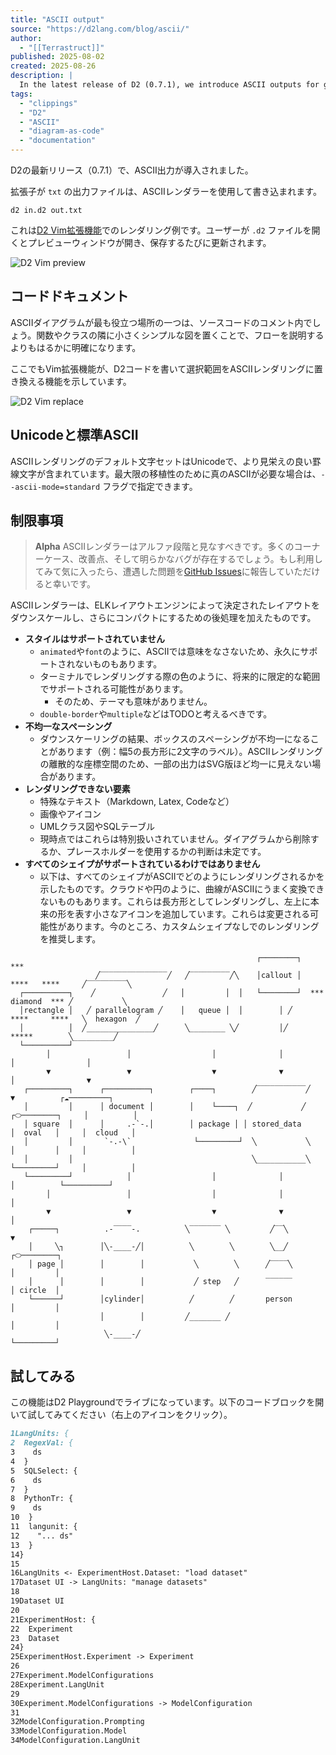 ```yaml
---
title: "ASCII output"
source: "https://d2lang.com/blog/ascii/"
author:
  - "[[Terrastruct]]"
published: 2025-08-02
created: 2025-08-26
description: |
  In the latest release of D2 (0.7.1), we introduce ASCII outputs for generating text-based diagrams, useful for code documentation and environments where images aren't supported.
tags:
  - "clippings"
  - "D2"
  - "ASCII"
  - "diagram-as-code"
  - "documentation"
---
```

D2の最新リリース（0.7.1）で、ASCII出力が導入されました。

拡張子が `txt` の出力ファイルは、ASCIIレンダラーを使用して書き込まれます。

```
d2 in.d2 out.txt
```

これは[D2 Vim拡張機能](https://github.com/terrastruct/d2-vim)でのレンダリング例です。ユーザーが `.d2` ファイルを開くとプレビューウィンドウが開き、保存するたびに更新されます。

![D2 Vim preview](https://d2lang.com/assets/images/preview-d04cd1ad32fec06203b93a3ac64d903f.gif)

## コードドキュメント

ASCIIダイアグラムが最も役立つ場所の一つは、ソースコードのコメント内でしょう。関数やクラスの隣に小さくシンプルな図を置くことで、フローを説明するよりもはるかに明確になります。

ここでもVim拡張機能が、D2コードを書いて選択範囲をASCIIレンダリングに置き換える機能を示しています。

![D2 Vim replace](https://d2lang.com/assets/images/replace-7658a2addaa42da73547218f1cffe1d5.gif)

## Unicodeと標準ASCII

ASCIIレンダリングのデフォルト文字セットはUnicodeで、より見栄えの良い罫線文字が含まれています。最大限の移植性のために真のASCIIが必要な場合は、`--ascii-mode=standard` フラグで指定できます。

## 制限事項

> **Alpha**
> ASCIIレンダラーはアルファ段階と見なすべきです。多くのコーナーケース、改善点、そして明らかなバグが存在するでしょう。もし利用してみて気に入ったら、遭遇した問題を[GitHub Issues](https://github.com/terrastruct/d2/issues)に報告していただけると幸いです。

ASCIIレンダラーは、ELKレイアウトエンジンによって決定されたレイアウトをダウンスケールし、さらにコンパクトにするための後処理を加えたものです。

- **スタイルはサポートされていません**
  - `animated`や`font`のように、ASCIIでは意味をなさないため、永久にサポートされないものもあります。
  - ターミナルでレンダリングする際の色のように、将来的に限定的な範囲でサポートされる可能性があります。
    - そのため、テーマも意味がありません。
  - `double-border`や`multiple`などはTODOと考えるべきです。
- **不均一なスペーシング**
  - ダウンスケーリングの結果、ボックスのスペーシングが不均一になることがあります（例：幅5の長方形に2文字のラベル）。ASCIIレンダリングの離散的な座標空間のため、一部の出力はSVG版ほど均一に見えない場合があります。
- **レンダリングできない要素**
  - 特殊なテキスト（Markdown, Latex, Codeなど）
  - 画像やアイコン
  - UMLクラス図やSQLテーブル
  - 現時点ではこれらは特別扱いされていません。ダイアグラムから削除するか、プレースホルダーを使用するかの判断は未定です。
- **すべてのシェイプがサポートされているわけではありません**
  - 以下は、すべてのシェイプがASCIIでどのようにレンダリングされるかを示したものです。クラウドや円のように、曲線がASCIIにうまく変換できないものもあります。これらは長方形としてレンダリングし、左上に本来の形を表す小さなアイコンを追加しています。これらは変更される可能性があります。今のところ、カスタムシェイプなしでのレンダリングを推奨します。

```
                                                       ┌────────┐         ***
                   ╱‾‾‾‾‾‾‾‾‾‾‾‾‾‾‾╱   ╱‾‾‾‾‾‾‾‾‾╱╲    │callout │     ****   ****     ╱‾‾‾‾‾‾‾‾‾╲
  ┌──────────┐    ╱               ╱   │         │  │   └────────┘  ***  diamond  *** ╱           ╲
  │rectangle │   ╱ parallelogram ╱    │   queue │  │        │ ╱      ****     ****   ╲  hexagon  ╱
  │          │  ╱_______________╱      ╲________ ╲╱         │╱           *****        ╲_________╱
  └──────────┘
        │                 │                  │              │              │                │
        ▼                 ▼                  ▼              ▼              │                ▼
   ┌─────────┐      ┌──────────┐        ┌────┐        ╱‾‾‾‾‾‾‾‾‾‾‾╱        ▼          ┌☁─────────┐
   │         │      │ document │        │    └────┐  ╱           ╱    ┌⬭────────┐     │          │
   │ square  │      │     .-`-.│        │ package │ │ stored_data     │  oval   │     │  cloud   │
   │         │       `-.-\`              └─────────┘  ╲           ╲    │         │     │          │
   │         │                                        ╲___________╲   └─────────┘     │          │
   └─────────┘            │                  │              │              │          └──────────┘
        │                 │                  │              │              │
        ▼                 ▼                  ▼              ▼              │
    ┌─────┐          .-‾‾‾‾-.          ╲‾‾‾‾‾‾‾ ╲         ╱‾‾╲             ▼
    │     ╲┐        │╲-____-╱│          ╲        ╲        ╲__╱        ┌⬭────────┐
    │ page │        │        │           ╲        ╲      ╱‾‾‾‾╲       │         │
    │      │        │        │           ╱ step   ╱      ‾‾‾‾‾‾       │ circle  │
    └──────┘        │cylinder│          ╱        ╱       person       │         │
                    │        │         ╱_______ ╱                     │         │
                     ╲-____-╱                                         └─────────┘
```

## 試してみる

この機能はD2 Playgroundでライブになっています。以下のコードブロックを開いて試してみてください（右上のアイコンをクリック）。

```markdown
1LangUnits: {
2  RegexVal: {
3    ds
4  }
5  SQLSelect: {
6    ds
7  }
8  PythonTr: {
9    ds
10  }
11  langunit: {
12    "... ds"
13  }
14}
15
16LangUnits <- ExperimentHost.Dataset: "load dataset"
17Dataset UI -> LangUnits: "manage datasets"
18
19Dataset UI
20
21ExperimentHost: {
22  Experiment
23  Dataset
24}
25ExperimentHost.Experiment -> Experiment
26
27Experiment.ModelConfigurations
28Experiment.LangUnit
29
30Experiment.ModelConfigurations -> ModelConfiguration
31
32ModelConfiguration.Prompting
33ModelConfiguration.Model
34ModelConfiguration.LangUnit
```
